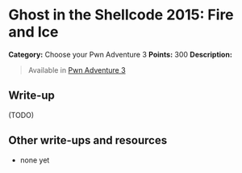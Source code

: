 # Ghost in the Shellcode 2015: Fire and Ice

**Category:** Choose your Pwn Adventure 3
**Points:** 300
**Description:**

> Available in [Pwn Adventure 3](http://pwnadventure.com/)

## Write-up

(TODO)

## Other write-ups and resources

* none yet
